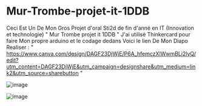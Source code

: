 # Mur-Trombe-projet-it-1DDB
Ceci Est Un De Mon Gros Projet d'oral Sti2d de fin d'anné en IT (Innovation et technologie) " Mur Trombe projet it 1DDB " J'ai utilisé Thinkercard pour faire Mon propre arduino et le codage dedans 
Voici le lien De Mon Diapo Realiser : " https://www.canva.com/design/DAGF23DjWjE/P6A_hfemczXlWwmBLi2lyQ/edit?utm_content=DAGF23DjWjE&utm_campaign=designshare&utm_medium=link2&utm_source=sharebutton "




![image](https://github.com/user-attachments/assets/ca473800-97d9-48ee-a2f2-5a86ca80421e)

![image](https://github.com/user-attachments/assets/25cd586d-657c-45e5-a8fb-ede78f13ce4e)
